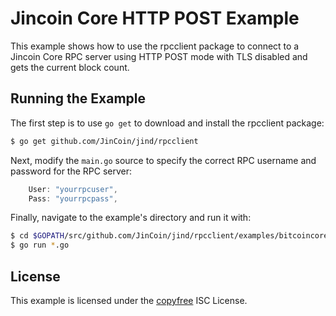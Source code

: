 Jincoin Core HTTP POST Example
==============================

This example shows how to use the rpcclient package to connect to a Jincoin
Core RPC server using HTTP POST mode with TLS disabled and gets the current
block count.

## Running the Example

The first step is to use `go get` to download and install the rpcclient package:

```bash
$ go get github.com/JinCoin/jind/rpcclient
```

Next, modify the `main.go` source to specify the correct RPC username and
password for the RPC server:

```Go
	User: "yourrpcuser",
	Pass: "yourrpcpass",
```

Finally, navigate to the example's directory and run it with:

```bash
$ cd $GOPATH/src/github.com/JinCoin/jind/rpcclient/examples/bitcoincorehttp
$ go run *.go
```

## License

This example is licensed under the [copyfree](http://copyfree.org) ISC License.
